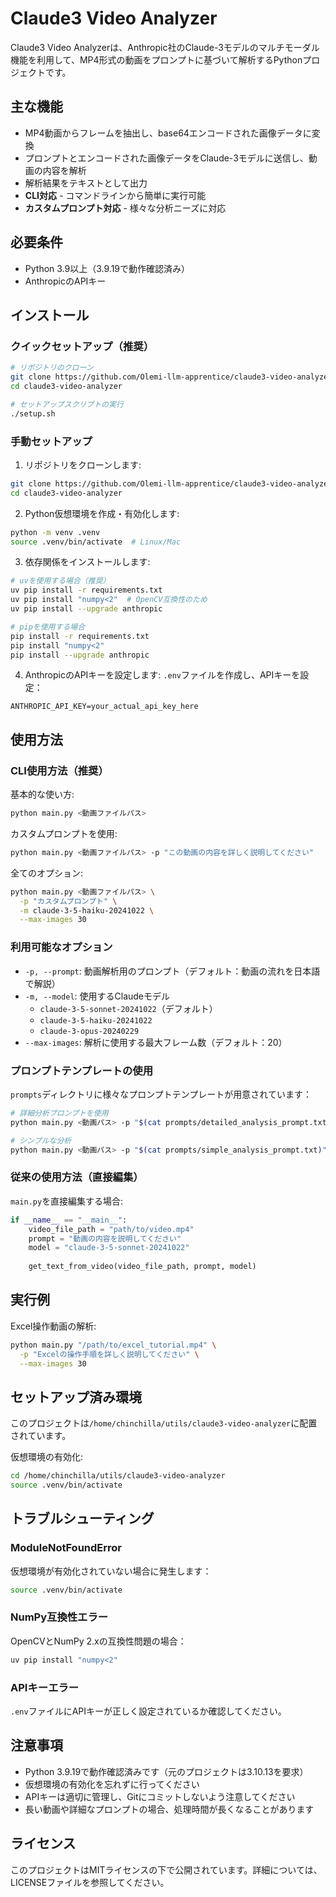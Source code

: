 # Claude3 Video Analyzer

Claude3 Video Analyzerは、Anthropic社のClaude-3モデルのマルチモーダル機能を利用して、MP4形式の動画をプロンプトに基づいて解析するPythonプロジェクトです。

## 主な機能

- MP4動画からフレームを抽出し、base64エンコードされた画像データに変換
- プロンプトとエンコードされた画像データをClaude-3モデルに送信し、動画の内容を解析
- 解析結果をテキストとして出力
- **CLI対応** - コマンドラインから簡単に実行可能
- **カスタムプロンプト対応** - 様々な分析ニーズに対応

## 必要条件

- Python 3.9以上（3.9.19で動作確認済み）
- AnthropicのAPIキー

## インストール

### クイックセットアップ（推奨）

```bash
# リポジトリのクローン
git clone https://github.com/Olemi-llm-apprentice/claude3-video-analyzer.git
cd claude3-video-analyzer

# セットアップスクリプトの実行
./setup.sh
```

### 手動セットアップ

1. リポジトリをクローンします:
```bash
git clone https://github.com/Olemi-llm-apprentice/claude3-video-analyzer.git
cd claude3-video-analyzer
```

2. Python仮想環境を作成・有効化します:
```bash
python -m venv .venv
source .venv/bin/activate  # Linux/Mac
```

3. 依存関係をインストールします:
```bash
# uvを使用する場合（推奨）
uv pip install -r requirements.txt
uv pip install "numpy<2"  # OpenCV互換性のため
uv pip install --upgrade anthropic

# pipを使用する場合
pip install -r requirements.txt
pip install "numpy<2"
pip install --upgrade anthropic
```

4. AnthropicのAPIキーを設定します:
`.env`ファイルを作成し、APIキーを設定：
```
ANTHROPIC_API_KEY=your_actual_api_key_here
```

## 使用方法

### CLI使用方法（推奨）

基本的な使い方:
```bash
python main.py <動画ファイルパス>
```

カスタムプロンプトを使用:
```bash
python main.py <動画ファイルパス> -p "この動画の内容を詳しく説明してください"
```

全てのオプション:
```bash
python main.py <動画ファイルパス> \
  -p "カスタムプロンプト" \
  -m claude-3-5-haiku-20241022 \
  --max-images 30
```

### 利用可能なオプション

- `-p, --prompt`: 動画解析用のプロンプト（デフォルト：動画の流れを日本語で解説）
- `-m, --model`: 使用するClaudeモデル
  - `claude-3-5-sonnet-20241022`（デフォルト）
  - `claude-3-5-haiku-20241022`
  - `claude-3-opus-20240229`
- `--max-images`: 解析に使用する最大フレーム数（デフォルト：20）

### プロンプトテンプレートの使用

`prompts`ディレクトリに様々なプロンプトテンプレートが用意されています：

```bash
# 詳細分析プロンプトを使用
python main.py <動画パス> -p "$(cat prompts/detailed_analysis_prompt.txt)"

# シンプルな分析
python main.py <動画パス> -p "$(cat prompts/simple_analysis_prompt.txt)"
```

### 従来の使用方法（直接編集）

`main.py`を直接編集する場合:

```python
if __name__ == "__main__":
    video_file_path = "path/to/video.mp4"
    prompt = "動画の内容を説明してください"
    model = "claude-3-5-sonnet-20241022"
    
    get_text_from_video(video_file_path, prompt, model)
```

## 実行例

Excel操作動画の解析:
```bash
python main.py "/path/to/excel_tutorial.mp4" \
  -p "Excelの操作手順を詳しく説明してください" \
  --max-images 30
```

## セットアップ済み環境

このプロジェクトは`/home/chinchilla/utils/claude3-video-analyzer`に配置されています。

仮想環境の有効化:
```bash
cd /home/chinchilla/utils/claude3-video-analyzer
source .venv/bin/activate
```

## トラブルシューティング

### ModuleNotFoundError
仮想環境が有効化されていない場合に発生します：
```bash
source .venv/bin/activate
```

### NumPy互換性エラー
OpenCVとNumPy 2.xの互換性問題の場合：
```bash
uv pip install "numpy<2"
```

### APIキーエラー
`.env`ファイルにAPIキーが正しく設定されているか確認してください。

## 注意事項

- Python 3.9.19で動作確認済みです（元のプロジェクトは3.10.13を要求）
- 仮想環境の有効化を忘れずに行ってください
- APIキーは適切に管理し、Gitにコミットしないよう注意してください
- 長い動画や詳細なプロンプトの場合、処理時間が長くなることがあります

## ライセンス

このプロジェクトはMITライセンスの下で公開されています。詳細については、LICENSEファイルを参照してください。